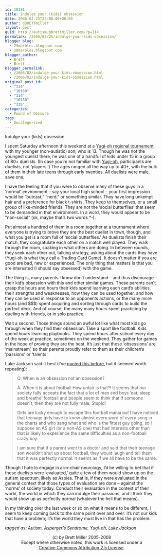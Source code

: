```yaml
---
id: 10181
title: Indulge your (kids) obsession
date: 2006-02-25T23:08:00+00:00
author: gBRETTmiller
layout: post
guid: http://autism.gbrettmiller.com/?p=114
permalink: /2006/02/25/indulge-your-kids-obsession/
blogger_blog:
  - 29marbles.blogspot.com
  - 29marbles.blogspot.com
blogger_author:
  - Brett
  - Brett
blogger_permalink:
  - /2006/02/indulge-your-kids-obsession.html
  - /2006/02/indulge-your-kids-obsession.html
original_post_id:
  - "114"
  - "10180"
  - "114"
  - "10180"
  - "335"
categories:
  - Pound of Obscure
tags:
  - Uncategorized
---
```

Indulge your (kids) obsession

I spent Saturday afternoon this weekend at a [Yugi-oh regional tournament](http://entertainment.upperdeck.com/yugioh/en/regional_schedule.aspx) with my younger (non-autistic) son, who is 13. Though he was not the youngest duelist there, he was one of a handful of kids under 15 in a group of 80+ duelists. (In case you’re not familiar with [Yugi-oh](http://entertainment.upperdeck.com/yugioh/en/default.aspx), participants are duelists, not ‘players.’) The ages ranged all the way up to 40+, with the bulk of them in their late teens through early twenties. All duelists were male, save one.

I have the feeling that if you were to observe many of these guys in a ‘normal’ environment – say your local high school – your first impression would be “outcast,” “nerd,” or something similar. They have long unkempt hair and a preference for black t-shirts. They keep to themselves, or a small group of like-minded friends. They are not the ‘social butterflies’ that seem to be demanded in that environment. In a word, they would appear to be “non-social” (ok, maybe that’s two words *-). 

Put almost a hundred of them in a room together at a tournament where everyone is trying to prove they are the best duelist in town, though, and what you get is a room full of ‘social butterflies.’ As duelists finish their match, they congratulate each other on a match well played. They walk through the room, soaking in what others are doing. In between rounds, they seek each other out, talking strategy, asking about the cards they have (Yugi-oh is what they call a Trading Card Game). It doesn’t matter if you are good are bad, new or experienced. The only thing that matters is that you are interested (I should say obsessed) with the game. 

The thing is, many parents I know don’t understand – and thus discourage – their kid’s obsession with this and other similar games. These parents can’t grasp the hours and hours their kids spend learning each card’s abilities, their strengths and weaknesses, how they can be used together, and how they can be used in response to an opponents actions, or the many more hours (and $$$) spent acquiring and sorting through cards to build the perfect deck. And of course, the many many hours spent practicing by dueling with friends, or in solo practice.

Wait a second. Those things sound an awful lot like what most kids go through when they find their obsession. Take a sport like football. Kids spend hours learning playbooks. They spend hours after school every day of the week at practice, sometimes on the weekend. They gather for games in the hope of proving they are the best. It’s just that these ‘obsessions’ are ‘mainstream’, so their parents proudly refer to them as their children’s ‘passions’ or ‘talents.’ 

Luke Jackson said it best (I’ve [quoted this before](http://29marbles.blogspot.com/2005/03/freaks-geeks-and-aspergers-syndrome.html), but it seemed worth repeating):

> Q: When is an obsession not an obsession?
> 
> A: When it is about football.How unfair is that?! It seems that our society fully accepts the fact that a lot of men and boys &#8216;eat, sleep and breathe&#8217; football and people seem to think that if someone doesn&#8217;t, then they are not fully male. Stupid!
> 
> Girls are lucky enough to escape this football mania but I have noticed that teenage girls have to know almost every word of every song in the charts and who sang what and who is the fittest guy going, so I suppose an AS girl (or a non-AS one) that had interests other than that is likely to experience the same difficulties as a non-football crazy boy.
> 
> I am sure that if a parent went to a doctor and said that their teenage son wouldn&#8217;t shut up about football, they would laugh and tell them that it was perfectly normal. It seems as if we all have to be the same. 

Though I hate to engage in arm-chair neurology, I’d be willing to bet that if these duelists were ‘evaluated,’ quite a few of them would show up on the autism spectrum, likely as Aspies. That is, if they were evaluated in the general context that those types of evaluation are done – against the ‘norms’ of society today. Conduct their evaluation in the context of their world, the world in which they can indulge their passions, and I think they would show up as perfectly normal (whatever the hell that means). 

In my thinking over the last week or so on what it means to be different, I seem to keep coming back to the same point over and over: it’s not our kids that have a problem; it’s the world they must live in that has the problem.

_tagged as: <a href="http://technorati.com/tag/autism" rel="tag">Autism</a>, <a href="http://technorati.com/tag/asperger's" rel="tag">Asperger&#8217;s Syndrome</a>, <a href="http://technorati.com/tag/Yugi-oh" rel="tag">Yugi-oh</a>, <a href="http://technorati.com/tag/luke+jackson" rel="tag">Luke Jackson</a>_

<div class="blogger-post-footer">
  <p align="center">
    (c) by Brett Miller 2005-2008<br /> Except where otherwise noted, this work is licensed under a<br /> <a href="http://creativecommons.org/licenses/by/2.5/" rel="license">Creative Commons Attribution 2.5 License</a>.
  </p>
</div>